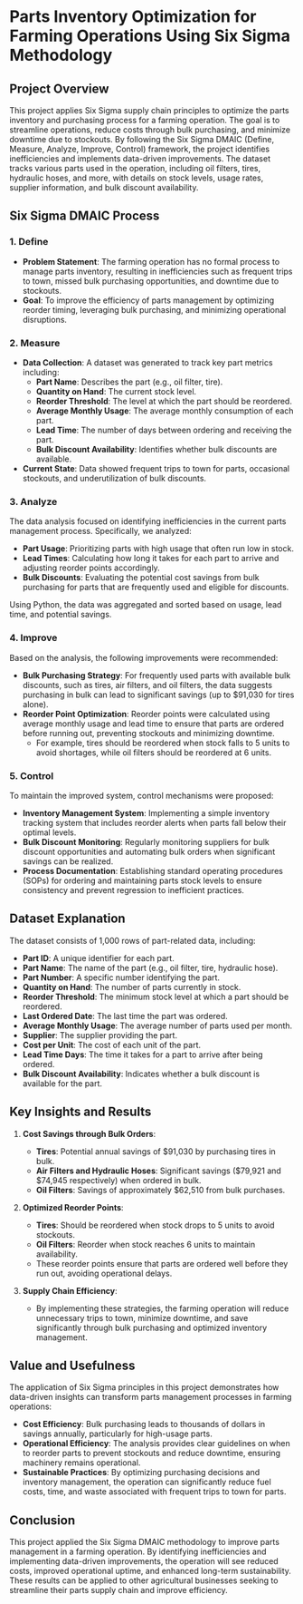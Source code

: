 # Parts Inventory Optimization for Farming Operations Using Six Sigma Methodology

## **Project Overview**
This project applies Six Sigma supply chain principles to optimize the parts inventory and purchasing process for a farming operation. The goal is to streamline operations, reduce costs through bulk purchasing, and minimize downtime due to stockouts. By following the Six Sigma DMAIC (Define, Measure, Analyze, Improve, Control) framework, the project identifies inefficiencies and implements data-driven improvements. The dataset tracks various parts used in the operation, including oil filters, tires, hydraulic hoses, and more, with details on stock levels, usage rates, supplier information, and bulk discount availability.

## **Six Sigma DMAIC Process**

### **1. Define**
- **Problem Statement**: The farming operation has no formal process to manage parts inventory, resulting in inefficiencies such as frequent trips to town, missed bulk purchasing opportunities, and downtime due to stockouts.
- **Goal**: To improve the efficiency of parts management by optimizing reorder timing, leveraging bulk purchasing, and minimizing operational disruptions.

### **2. Measure**
- **Data Collection**: A dataset was generated to track key part metrics including:
    - **Part Name**: Describes the part (e.g., oil filter, tire).
    - **Quantity on Hand**: The current stock level.
    - **Reorder Threshold**: The level at which the part should be reordered.
    - **Average Monthly Usage**: The average monthly consumption of each part.
    - **Lead Time**: The number of days between ordering and receiving the part.
    - **Bulk Discount Availability**: Identifies whether bulk discounts are available.
- **Current State**: Data showed frequent trips to town for parts, occasional stockouts, and underutilization of bulk discounts.

### **3. Analyze**
The data analysis focused on identifying inefficiencies in the current parts management process. Specifically, we analyzed:
- **Part Usage**: Prioritizing parts with high usage that often run low in stock.
- **Lead Times**: Calculating how long it takes for each part to arrive and adjusting reorder points accordingly.
- **Bulk Discounts**: Evaluating the potential cost savings from bulk purchasing for parts that are frequently used and eligible for discounts.

Using Python, the data was aggregated and sorted based on usage, lead time, and potential savings.

### **4. Improve**
Based on the analysis, the following improvements were recommended:
- **Bulk Purchasing Strategy**: For frequently used parts with available bulk discounts, such as tires, air filters, and oil filters, the data suggests purchasing in bulk can lead to significant savings (up to $91,030 for tires alone).
- **Reorder Point Optimization**: Reorder points were calculated using average monthly usage and lead time to ensure that parts are ordered before running out, preventing stockouts and minimizing downtime.
  - For example, tires should be reordered when stock falls to 5 units to avoid shortages, while oil filters should be reordered at 6 units.

### **5. Control**
To maintain the improved system, control mechanisms were proposed:
- **Inventory Management System**: Implementing a simple inventory tracking system that includes reorder alerts when parts fall below their optimal levels.
- **Bulk Discount Monitoring**: Regularly monitoring suppliers for bulk discount opportunities and automating bulk orders when significant savings can be realized.
- **Process Documentation**: Establishing standard operating procedures (SOPs) for ordering and maintaining parts stock levels to ensure consistency and prevent regression to inefficient practices.

## **Dataset Explanation**
The dataset consists of 1,000 rows of part-related data, including:
- **Part ID**: A unique identifier for each part.
- **Part Name**: The name of the part (e.g., oil filter, tire, hydraulic hose).
- **Part Number**: A specific number identifying the part.
- **Quantity on Hand**: The number of parts currently in stock.
- **Reorder Threshold**: The minimum stock level at which a part should be reordered.
- **Last Ordered Date**: The last time the part was ordered.
- **Average Monthly Usage**: The average number of parts used per month.
- **Supplier**: The supplier providing the part.
- **Cost per Unit**: The cost of each unit of the part.
- **Lead Time Days**: The time it takes for a part to arrive after being ordered.
- **Bulk Discount Availability**: Indicates whether a bulk discount is available for the part.

## **Key Insights and Results**
1. **Cost Savings through Bulk Orders**:
   - **Tires**: Potential annual savings of $91,030 by purchasing tires in bulk.
   - **Air Filters and Hydraulic Hoses**: Significant savings ($79,921 and $74,945 respectively) when ordered in bulk.
   - **Oil Filters**: Savings of approximately $62,510 from bulk purchases.

2. **Optimized Reorder Points**:
   - **Tires**: Should be reordered when stock drops to 5 units to avoid stockouts.
   - **Oil Filters**: Reorder when stock reaches 6 units to maintain availability.
   - These reorder points ensure that parts are ordered well before they run out, avoiding operational delays.

3. **Supply Chain Efficiency**:
   - By implementing these strategies, the farming operation will reduce unnecessary trips to town, minimize downtime, and save significantly through bulk purchasing and optimized inventory management.

## **Value and Usefulness**
The application of Six Sigma principles in this project demonstrates how data-driven insights can transform parts management processes in farming operations:
- **Cost Efficiency**: Bulk purchasing leads to thousands of dollars in savings annually, particularly for high-usage parts.
- **Operational Efficiency**: The analysis provides clear guidelines on when to reorder parts to prevent stockouts and reduce downtime, ensuring machinery remains operational.
- **Sustainable Practices**: By optimizing purchasing decisions and inventory management, the operation can significantly reduce fuel costs, time, and waste associated with frequent trips to town for parts.

## **Conclusion**
This project applied the Six Sigma DMAIC methodology to improve parts management in a farming operation. By identifying inefficiencies and implementing data-driven improvements, the operation will see reduced costs, improved operational uptime, and enhanced long-term sustainability. These results can be applied to other agricultural businesses seeking to streamline their parts supply chain and improve efficiency.

